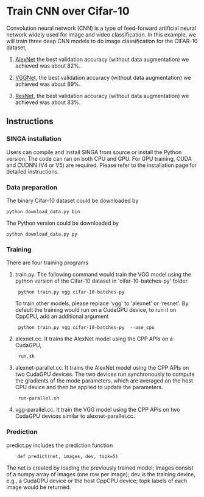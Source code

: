 # Train CNN over Cifar-10


Convolution neural network (CNN) is a type of feed-forward artificial neural
network widely used for image and video classification. In this example, we
will train three deep CNN models to do image classification for the CIFAR-10 dataset,

1. [AlexNet](https://code.google.com/p/cuda-convnet/source/browse/trunk/example-layers/layers-18pct.cfg)
the best validation accuracy (without data augmentation) we achieved was about 82%.

2. [VGGNet](http://torch.ch/blog/2015/07/30/cifar.html), the best validation accuracy (without data augmentation) we achieved was about 89%.
3. [ResNet](https://github.com/facebook/fb.resnet.torch), the best validation accuracy (without data augmentation) we achieved was about 83%.


## Instructions


### SINGA installation

Users can compile and install SINGA from source or install the Python version.
The code can ran on both CPU and GPU. For GPU training, CUDA and CUDNN (V4 or V5)
are required. Please refer to the installation page for detailed instructions.

### Data preparation

The binary Cifar-10 dataset could be downloaded by

    python download_data.py bin

The Python version could be downloaded by

    python download_data.py py

### Training

There are four training programs

1. train.py. The following command would train the VGG model using the python
version of the Cifar-10 dataset in 'cifar-10-batches-py' folder.

        python train.py vgg cifar-10-batches-py

    To train other models, please replace 'vgg' to 'alexnet' or 'resnet'. By default
    the training would run on a CudaGPU device, to run it on CppCPU, add an additional
    argument

        python train.py vgg cifar-10-batches-py  --use_cpu

2. alexnet.cc. It trains the AlexNet model using the CPP APIs on a CudaGPU,

        run.sh

3. alexnet-parallel.cc. It trains the AlexNet model using the CPP APIs on two CudaGPU devices.
The two devices run synchronously to compute the gradients of the mode parameters, which are
averaged on the host CPU device and then be applied to update the parameters.

        run-parallel.sh

4. vgg-parallel.cc. It train the VGG model using the CPP APIs on two CudaGPU devices similar to alexnet-parallel.cc.

### Prediction

predict.py includes the prediction function

        def predict(net, images, dev, topk=5)

The net is created by loading the previously trained model; Images consist of
a numpy array of images (one row per image); dev is the training device, e.g.,
a CudaGPU device or the host CppCPU device; topk labels of each image would be
returned.







